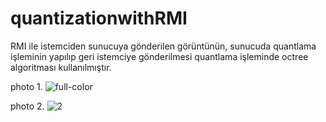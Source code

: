 # quantizationwithRMI
RMI ile istemciden sunucuya gönderilen görüntünün, sunucuda quantlama işleminin yapılıp geri istemciye gönderilmesi
quantlama işleminde octree algoritması kullanılmıştır.


photo 1.
![full-color](https://user-images.githubusercontent.com/49997690/106956860-45208f00-6748-11eb-81dc-b734d6c581ad.jpg)

photo 2.
![2](https://user-images.githubusercontent.com/49997690/106956998-7c8f3b80-6748-11eb-9031-ba1e803ee16f.PNG)
